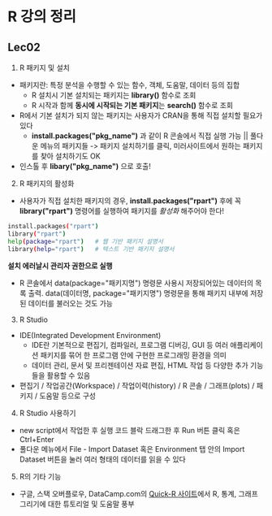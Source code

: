 # R 강의 정리

## Lec02
1. R 패키지 및 설치
- 패키지란: 특정 분석을 수행할 수 있는 함수, 객체, 도움말, 데이터 등의 집합
  - R 설치시 기본 설치되는 패키지는 **library()** 함수로 조회
  - R 시작과 함께 **동시에 시작되는 기본 패키지**는 **search()** 함수로 조회
- R에서 기본 설치가 되지 않는 패키지는 사용자가 CRAN을 통해 직접 설치할 필요가 있다
  - **install.packages("pkg_name")** 과 같이 R 콘솔에서 직접 실행 가능 || 풀다운 메뉴의 패키지들 -> 패키지 설치하기를 클릭, 미러사이트에서 원하는 패키지를 찾아 설치하기도 OK
- 인스톨 후 **libary("pkg_name")** 으로 호출!

2. R 패키지의 활성화
- 사용자가 직접 설치한 패키지의 경우, **install.packages("rpart")** 후에 꼭 **library("rpart")** 명령어를 실행하여 패키지를 _활성화_ 해주어야 한다!
``` sh
install.packages("rpart")
library("rpart")
help(package="rpart")   # 웹 기반 패키지 설명서
library(help="rpart")   # 텍스트 기반 패키지 설명서
```
**설치 에러날시 관리자 권한으로 실행**   
- R 콘솔에서 data(package="패키지명") 명령문 사용시 저장되어있는 데이터의 목록 출력. data(데이터명, package="패키지명") 명령문을 통해 패키지 내부에 저장된 데이터를 불러오는 것도 가능

3. R Studio
- IDE(Integrated Development Environment)
  - IDE란 기본적으로 편집기, 컴파일러, 프로그램 디버깅, GUI 등 여러 애플리케이션 패키지를 묶어 한 프로그램 안에 구현한 프로그래밍 환경을 의미
  - 데이터 관리, 문서 및 프리젠테이션 자료 편집, HTML 작업 등 다양한 추가 기능들을 활용할 수 있음
- 편집기 / 작업공간(Workspace) / 작업이력(history) / R 콘솔 / 그래프(plots) / 패키지 / 도움말 등으로 구성

4. R Studio 사용하기
- new script에서 작업한 후 실행 코드 블락 드래그한 후 Run 버튼 클릭 혹은 Ctrl+Enter
- 풀다운 메뉴에서 File - Import Dataset 혹은 Environment 탭 안의 Import Dataset 버튼을 눌러 여러 형태의 데이터를 읽을 수 있다

5. R의 기타 기능
- 구글, 스택 오버플로우, DataCamp.com의 [Quick-R 사이트](www.statmethods.net)에서 R, 통계, 그래프 그리기에 대한 튜토리얼 및 도움말 풍부
